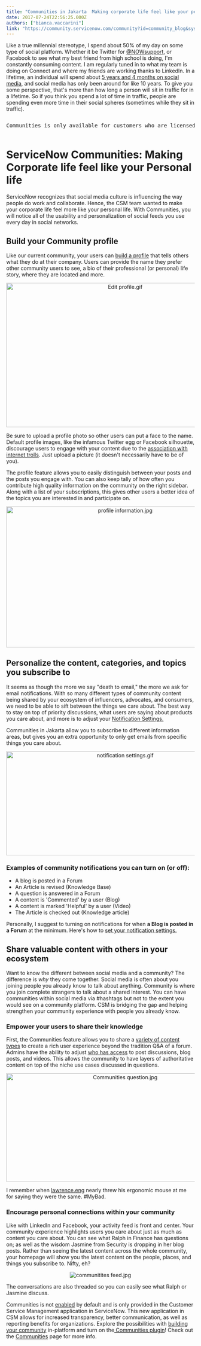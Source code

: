 ```yaml
---
title: "Communities in Jakarta  Making corporate life feel like your personal life"
date: 2017-07-24T22:56:25.000Z
authors: ["bianca.vaccarini"]
link: "https://community.servicenow.com/community?id=community_blog&sys_id=933e62addbd0dbc01dcaf3231f961949"
---
```

<p>Like a true millennial stereotype, I spend about 50% of my day on some type of social platform. Whether it be Twitter for <a title="witter.com/NOWsupport" href="https://twitter.com/NOWsupport">@NOWsupport</a>, or Facebook to see what my best friend from high school is doing, I'm constantly consuming content. I am regularly tuned in to what my team is doing on Connect and where my friends are working thanks to LinkedIn. In a lifetime, an individual will spend about <a title="w.socialmediatoday.com/marketing/how-much-time-do-people-spend-social-media-infographic" href="http://www.socialmediatoday.com/marketing/how-much-time-do-people-spend-social-media-infographic">5 years and 4 months on social media</a>, and social media has only been around for like 10 years. To give you some perspective, that's more than how long a person will sit in traffic for in a lifetime. So if you think you spend a lot of time in traffic, people are spending even more time in their social spheres (sometimes while they sit in traffic).</p><pre __default_attr="info" __jive_macro_name="alert" alert="info" class="jive_text_macro jive_macro_alert" data-renderedposition="106_8_1177_43"><p>Communities is only available for customers who are licensed for Customer Service Management.</p></pre><h1>ServiceNow Communities: Making Corporate life feel like your Personal life</h1><p>ServiceNow recognizes that social media culture is influencing the way people do work and collaborate. Hence, the CSM team wanted to make your corporate life feel more like your personal life. With Communities, you will notice all of the usability and personalization of social feeds you use every day in social networks.</p><p></p><h2>Build your Community profile</h2><p>Like our current community, your users can <a title="ocs.servicenow.com/bundle/jakarta-service-management-for-the-enterprise/page/product/customer-communities/task/customize-your-profile.html" href="https://docs.servicenow.com/bundle/jakarta-service-management-for-the-enterprise/page/product/customer-communities/task/customize-your-profile.html">build a profile</a> that tells others what they do at their company. Users can provide the name they prefer other community users to see, a bio of their professional (or personal) life story, where they are located and more.</p><p style="text-align: center;"><img   alt="Edit profile.gif" class="image-3 jive-image" src="3ec4ac46db90dfc068c1fb651f961932.iix" style="width: 620px; height: 386px;"/></p><p>Be sure to upload a profile photo so other users can put a face to the name. Default profile images, like the infamous Twitter egg or Facebook silhouette, discourage users to engage with your content due to the <a title="log.twitter.com/official/en_us/topics/product/2017/rethinking-our-default-profile-photo.html" href="https://blog.twitter.com/official/en_us/topics/product/2017/rethinking-our-default-profile-photo.html">association with internet trolls</a>. Just upload a picture (it doesn't necessarily have to be of you).</p><p></p><p>The profile feature allows you to easily distinguish between your posts and the posts you engage with. You can also keep tally of how often you contribute high quality information on the community on the right sidebar. Along with a list of your subscriptions, this gives other users a better idea of the topics you are interested in and participate on.</p><p style="text-align: center;"><img   alt="profile information.jpg" class="image-2 jive-image" src="5538c5cadb50d304b322f4621f96199f.iix" style="width: 620px; height: 377px;"/></p><h2></h2><h2>Personalize the content, categories, and topics you subscribe to</h2><p>It seems as though the more we say "death to email," the more we ask for email notifications. With so many different types of community content being shared by your ecosystem of influencers, advocates, and consumers, we need to be able to sift between the things we care about. The best way to stay on top of priority discussions, what users are saying about products you care about, and more is to adjust your <a title="ocs.servicenow.com/bundle/jakarta-service-management-for-the-enterprise/page/product/customer-communities/concept/c_communities-subscriptions.html" href="https://docs.servicenow.com/bundle/jakarta-service-management-for-the-enterprise/page/product/customer-communities/concept/c_communities-subscriptions.html">Notification Settings.</a></p><p></p><p>Communities in Jakarta allow you to subscribe to different information areas, but gives you an extra opportunity to only get emails from specific things you care about.</p><p style="text-align: center;"></p><p style="text-align: center;"><img   alt="notification settings.gif" class="image-1 jive-image" src="87faa586db9cd304b322f4621f9619eb.iix" style="width: 620px; height: 278px;"/></p><h3>Examples of community notifications you can turn on (or off):</h3><ul><li>A blog is posted in a Forum</li><li>An Article is revised (Knowledge Base)</li><li>A question is answered in a Forum</li><li>A content is 'Commented' by a user (Blog)</li><li>A content is marked 'Helpful' by a user (Video)</li><li>The Article is checked out (Knowledge article)</li></ul><p></p><p>Personally, I suggest to turning on notifications for when <strong>a Blog is posted in a Forum</strong> at the minimum. Here's how to <a title="ocs.servicenow.com/bundle/jakarta-service-management-for-the-enterprise/page/product/customer-communities/task/manage-subscriptions.html" href="https://docs.servicenow.com/bundle/jakarta-service-management-for-the-enterprise/page/product/customer-communities/task/manage-subscriptions.html">set your notification settings.</a></p><p></p><h2>Share valuable content with others in your ecosystem</h2><p>Want to know the different between social media and a community? The difference is <em>why</em> they come together. Social media is often about you joining people you already know to talk about anything. Community is where you join complete strangers to talk about a shared interest. You can have communities within social media via #hashtags but not to the extent you would see on a community platform. CSM is bridging the gap and helping strengthen your community experience with people you already know.</p><p></p><h3>Empower your users to share their knowledge</h3><p>First, the Communities feature allows you to share a <a title="ocs.servicenow.com/bundle/jakarta-service-management-for-the-enterprise/page/product/customer-communities/concept/c_communities-content-types.html" href="https://docs.servicenow.com/bundle/jakarta-service-management-for-the-enterprise/page/product/customer-communities/concept/c_communities-content-types.html">variety of content types</a> to create a rich user experience beyond the tradition Q&amp;A of a forum. Admins have the ability to adjust <a title="ocs.servicenow.com/bundle/jakarta-service-management-for-the-enterprise/page/product/customer-communities/concept/communities-permissions.html" href="https://docs.servicenow.com/bundle/jakarta-service-management-for-the-enterprise/page/product/customer-communities/concept/communities-permissions.html">who has access</a> to post discussions, blog posts, and videos. This allows the community to have layers of authoritative content on top of the niche use cases discussed in questions.</p><p style="text-align: center;"><img   alt="Communities question.jpg" class="image-4 jive-image" src="70a304cadbd85fc068c1fb651f96196e.iix" style="width: 620px; height: 290px;"/></p><p></p><p>I remember when <a title="lawrence.eng" __default_attr="3372" __jive_macro_name="user" class="jive_macro jive_macro_user" data-orig-content="lawrence.eng" data-renderedposition="2488.578125_120.796875_102_16" href="/community?id=community_user_profile&user=5c009ae1db581fc09c9ffb651f961975">lawrence.eng</a> nearly threw his ergonomic mouse at me for saying they were the same. #MyBad.</p><p></p><h3>Encourage personal connections within your community</h3><p>Like with LinkedIn and Facebook, your activity feed is front and center. Your community experience highlights users you care about just as much as content you care about. You can see what Ralph in Finance has questions on; as well as the wisdom Jasmine from Security is dropping in her blog posts. Rather than seeing the latest content across the whole community, your homepage will show you the latest content on the people, places, and things you subscribe to. Nifty, eh?</p><p style="text-align: center;"><img   alt="communitites feed.jpg" class="image-5 jive-image" src="11846d82db1053043eb27a9e0f96198f.iix" style="height: auto;"/></p><p></p><p>The conversations are also threaded so you can easily see what Ralph or Jasmine discuss.</p><p></p><p>Communities is not <a title="ocs.servicenow.com/bundle/jakarta-service-management-for-the-enterprise/page/product/customer-communities/task/activate-communities.html" href="https://docs.servicenow.com/bundle/jakarta-service-management-for-the-enterprise/page/product/customer-communities/task/activate-communities.html">enabled</a> by default and is only provided in the Customer Service Management application in ServiceNow. This new application in CSM allows for increased transparency, better communication, as well as reporting benefits for organizations. Explore the possibilities with <a title="ocs.servicenow.com/bundle/jakarta-service-management-for-the-enterprise/page/product/customer-communities/reference/servicenow-communities.html" href="https://docs.servicenow.com/bundle/jakarta-service-management-for-the-enterprise/page/product/customer-communities/reference/servicenow-communities.html">building your community</a> in-platform and turn on the<a title="ocs.servicenow.com/bundle/jakarta-service-management-for-the-enterprise/page/product/customer-communities/task/activate-communities.html" href="https://docs.servicenow.com/bundle/jakarta-service-management-for-the-enterprise/page/product/customer-communities/task/activate-communities.html"> Communities plugin</a>! Check out the <a title="ocs.servicenow.com/bundle/jakarta-service-management-for-the-enterprise/page/product/customer-communities/reference/servicenow-communities.html" href="https://docs.servicenow.com/bundle/jakarta-service-management-for-the-enterprise/page/product/customer-communities/reference/servicenow-communities.html">Communities</a> page for more info.</p>